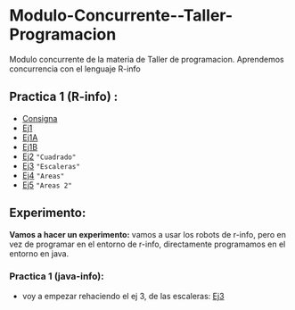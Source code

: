 # Modulo-Concurrente--Taller-Programacion
Modulo concurrente de la materia de Taller de programacion. Aprendemos concurrencia con el lenguaje R-info

## Practica 1 (R-info) :
  - [Consigna](./practica1/Practica1-Concurrente.pdf)
  - [Ej1](./practica1/pr1ej1)  
  - [Ej1A](./practica1/pr1ej1A)   
  - [Ej1B](./practica1/pr1ej1B)   
  - [Ej2](./practica1/pr1ej2)     `"Cuadrado"`   
  - [Ej3](./practica1/pr1ej3)     `"Escaleras"`   
  - [Ej4](./practica1/pr1ej4)     `"Areas"`   
  - [Ej5](./practica1/pr1ej5)     `"Areas 2"`   
  
  
## Experimento:

**Vamos a hacer un experimento:**  vamos a usar los robots de r-info, pero en vez de programar en el entorno de r-info, directamente programamos en el entorno en java.
    
### Practica 1 (java-info):
 - voy a empezar rehaciendo el ej 3, de las escaleras:  [Ej3](experimento/practica1/pr1ej3exp)
 
   
